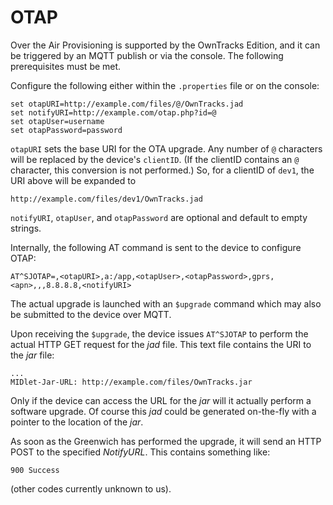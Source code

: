 # OTAP

Over the Air Provisioning is supported by the OwnTracks Edition, and it can be
triggered by an MQTT publish or via the console. The following prerequisites
must be met.

Configure the following either within the `.properties` file or on the console:

```
set otapURI=http://example.com/files/@/OwnTracks.jad
set notifyURI=http://example.com/otap.php?id=@
set otapUser=username
set otapPassword=password
```

`otapURI` sets the base URI for the OTA upgrade. Any number of `@` characters
will be replaced by the device's `clientID`. (If the clientID contains an `@` character,
this conversion is not performed.) So, for a clientID of `dev1`, the
URI above will be expanded to

```
http://example.com/files/dev1/OwnTracks.jad
```

`notifyURI`, `otapUser`, and `otapPassword` are optional and default to empty strings.

Internally, the following AT command is sent to the device to configure OTAP:

```
AT^SJOTAP=,<otapURI>,a:/app,<otapUser>,<otapPassword>,gprs,<apn>,,,8.8.8.8,<notifyURI>
```

The actual upgrade is launched with an `$upgrade` command which may also be submitted to the device over MQTT.

Upon receiving the `$upgrade`, the device issues `AT^SJOTAP` to perform the actual HTTP GET request for the _jad_ file. This text file contains the URI to the _jar_ file:

```
...
MIDlet-Jar-URL: http://example.com/files/OwnTracks.jar
```

Only if the device can access the URL for the _jar_ will it actually perform a software upgrade. Of course this _jad_ could be generated on-the-fly with a pointer to the location of the _jar_.

As soon as the Greenwich has performed the upgrade, it will send an HTTP POST to the specified _NotifyURL_. This contains something like:

```
900 Success
```

(other codes currently unknown to us).
